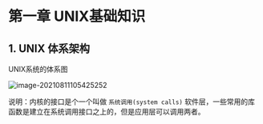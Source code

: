 # 第一章  UNIX基础知识

## 1. UNIX 体系架构

UNIX系统的体系图

![image-20210811105425252](https://kinvy-images.oss-cn-beijing.aliyuncs.com/Images/image-20210811105425252.png)

说明：内核的接口是个一个叫做 `系统调用(system calls)` 软件层，一些常用的库函数是建立在系统调用接口之上的，但是应用层可以调用两者。

